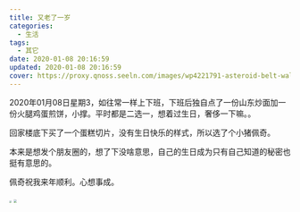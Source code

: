 ```yaml
---
title: 又老了一岁
categories:
  - 生活
tags:
  - 其它
date: 2020-01-08 20:16:59
updated: 2020-01-08 20:16:59
cover: https://proxy.qnoss.seeln.com/images/wp4221791-asteroid-belt-wallpapers.jpg
---
```


2020年01月08日星期3，如往常一样上下班，下班后独自点了一份山东炒面加一份火腿鸡蛋煎饼，小撑。平时都是二选一，想着过生日，奢侈一下嘛。。

回家楼底下买了一个蛋糕切片，没有生日快乐的样式，所以选了个小猪佩奇。

本来是想发个朋友圈的，想了下没啥意思，自己的生日成为只有自己知道的秘密也挺有意思的。

佩奇祝我来年顺利。心想事成。

<img src="/blog/images/2020/WechatIMG1.jpeg" style="zoom:25%;" />

<img src="/blog/images/2020/WechatIMG2.jpeg" style="zoom:33%;" />



